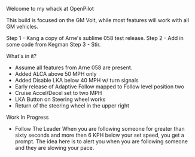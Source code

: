 Welcome to my whack at OpenPilot

This build is focused on the GM Volt, while most features will work with all GM vehicles.

Step 1 - Kang a copy of Arne's sublime 058 test release.
Step 2 - Add in some code from Kegman
Step 3 - Stir.

What's in it?
* Assume all features from Arne 058 are present.
* Added ALCA above 50 MPH only
* Added Disable LKA below 40 MPH w/ turn signals
* Early release of Adaptive Follow mapped to Follow level position two
* Cruise Accel/Decel set to two MPH
* LKA Button on Steering wheel works
* Return of the steering wheel in the upper right

Work In Progress
* Follow The Leader
    When you are following someone for greater than sixty seconds and more then 6 KPH below your set speed, you get a prompt.  The idea here is to alert you when you are following someone and they are slowing your pace.
    